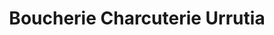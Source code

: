 ---
title: "Boucherie Charcuterie Urrutia"
url: /urrugne/boucherie-charcuterie-urrutia/
shop: Metzgerei
---